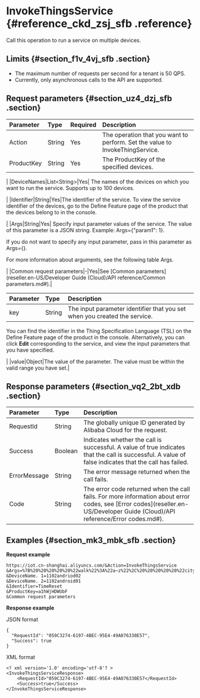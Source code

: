 # InvokeThingsService {#reference_ckd_zsj_sfb .reference}

Call this operation to run a service on multiple devices.

## Limits {#section_f1v_4vj_sfb .section}

-   The maximum number of requests per second for a tenant is 50 QPS.
-   Currently, only asynchronous calls to the API are supported.

## Request parameters {#section_uz4_dzj_sfb .section}

|Parameter|Type|Required|Description|
|:--------|:---|:-------|:----------|
|Action|String|Yes|The operation that you want to perform. Set the value to InvokeThingService.|
|ProductKey|String|Yes| The ProductKey of the specified devices.

 |
|DeviceNames|List<String\>|Yes| The names of the devices on which you want to run the service. Supports up to 100 devices.

 |
|Identifier|String|Yes|The identifier of the service. To view the service identifier of the devices, go to the Define Feature page of the product that the devices belong to in the console.

 |
|Args|String|Yes| Specify input parameter values of the service. The value of this parameter is a JSON string. Example: Args=\{"param1": 1\}.

 If you do not want to specify any input parameter, pass in this parameter as Args=\{\}.

 For more information about arguments, see the following table Args.

 |
|Common request parameters|-|Yes|See [Common parameters](reseller.en-US/Developer Guide (Cloud)/API reference/Common parameters.md#).|

|Parameter|Type|Description|
|:--------|:---|:----------|
|key|String| The input parameter identifier that you set when you created the service.

 You can find the identifier in the Thing Specification Language \(TSL\) on the Define Feature page of the product in the console. Alternatively, you can click **Edit** corresponding to the service, and view the input parameters that you have specified.

 |
|value|Object|The value of the parameter. The value must be within the valid range you have set.|

## Response parameters {#section_vq2_2bt_xdb .section}

|Parameter|Type|Description|
|:--------|:---|:----------|
|RequestId|String|The globally unique ID generated by Alibaba Cloud for the request.|
|Success|Boolean|Indicates whether the call is successful. A value of true indicates that the call is successful. A value of false indicates that the call has failed.|
|ErrorMessage|String|The error message returned when the call fails.|
|Code|String|The error code returned when the call fails. For more information about error codes, see [Error codes](reseller.en-US/Developer Guide (Cloud)/API reference/Error codes.md#).|

## Examples {#section_mk3_mbk_sfb .section}

**Request example**

``` {#codeblock_bpp_uha_k6d}
https://iot.cn-shanghai.aliyuncs.com/&Action=InvokeThingsService
&Args=%7B%20%20%20%20%20%22walk%22%3A%22a~z%22%2C%20%20%20%20%20%22city%22%3A%22shanghai%22%20%7D
&DeviceName. 1=1102andriod02
&DeviceName. 2=1102android01
&Identifier=TimeReset
&ProductKey=a1hWjHDWUbF
&Common request parameters
```

**Response example**

JSON format

``` {#codeblock_ua7_xfi_6oo}
{
  "RequestId": "059C3274-6197-4BEC-95E4-49A076330E57",
  "Success": true
}
```

XML format

``` {#codeblock_8ca_jvj_sgm}
<? xml version='1.0' encoding='utf-8'? >
<InvokeThingsServiceResponse>
    <RequestId>"059C3274-6197-4BEC-95E4-49A076330E57</RequestId>
    <Success>true</Success>
</InvokeThingsServiceResponse>
```

